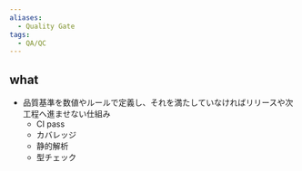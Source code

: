 ```yaml
---
aliases:
  - Quality Gate
tags:
  - QA/QC
---
```

## what
- 品質基準を数値やルールで定義し、それを満たしていなければリリースや次工程へ進ませない仕組み
	- CI pass
	- カバレッジ
	- 静的解析
	- 型チェック